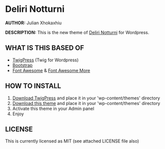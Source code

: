 # Deliri Notturni #

**AUTHOR:** Julian Xhokaxhiu

**DESCRIPTION:** This is the new theme of [Deliri Notturni](http://www.delirinotturni.it) for Wordpress.

## WHAT IS THIS BASED OF ##
 - [TwigPress](https://github.com/julianxhokaxhiu/TwigPress) (Twig for Wordpress)
 - [Bootstrap](http://twitter.github.io/bootstrap/)
 - [Font Awesome](http://fortawesome.github.io/Font-Awesome/) & [Font Awesome More](http://gregoryloucas.github.io/Font-Awesome-More/)

## HOW TO INSTALL ##
 1. [Download TwigPress](https://github.com/julianxhokaxhiu/TwigPress/archive/master.zip) and place it in your 'wp-content/themes' directory
 2. [Download this theme](https://github.com/julianxhokaxhiu/timber/archive/master.zip) and place it in your 'wp-content/themes' directory
 3. Activate this theme in your Admin panel
 4. Enjoy

## LICENSE ##
This is currently licensed as MIT (see attached LICENSE file also)
